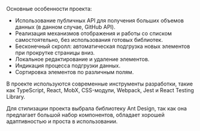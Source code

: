 Основные особенности проекта:
- Использование публичных API для получения больших объемов данных (в данном случае, GitHub API).
- Реализация механизмов отображения и работы со списком самостоятельно, без использования готовых библиотек.
- Бесконечный скролл: автоматическая подгрузка новых элементов при прокрутке страницы вниз.
- Локальное редактирование и удаление элементов.
- Индикация процесса подгрузки данных.
- Сортировка элементов по различным полям.

В проекте используются современные инструменты разработки, такие как TypeScript, React, MobX, CSS-модули, Webpack, Jest и React Testing Library.

Для стилизации проекта выбрала библиотеку Ant Design, так как она предлагает большой набор компонентов, обладает хорошей адаптивностью и проста в использовании.
